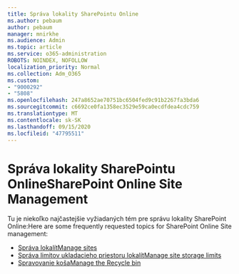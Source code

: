 ```yaml
---
title: Správa lokality SharePointu Online
ms.author: pebaum
author: pebaum
manager: mnirkhe
ms.audience: Admin
ms.topic: article
ms.service: o365-administration
ROBOTS: NOINDEX, NOFOLLOW
localization_priority: Normal
ms.collection: Adm_O365
ms.custom:
- "9000292"
- "5808"
ms.openlocfilehash: 247a8652ae70751bc6504fed9c91b2267fa3bda6
ms.sourcegitcommit: c6692ce0fa1358ec3529e59ca0ecdfdea4cdc759
ms.translationtype: MT
ms.contentlocale: sk-SK
ms.lasthandoff: 09/15/2020
ms.locfileid: "47795511"
---
```

# <a name="sharepoint-online-site-management"></a><span data-ttu-id="bd62c-102">Správa lokality SharePointu Online</span><span class="sxs-lookup"><span data-stu-id="bd62c-102">SharePoint Online Site Management</span></span>

<span data-ttu-id="bd62c-103">Tu je niekoľko najčastejšie vyžiadaných tém pre správu lokality SharePoint Online:</span><span class="sxs-lookup"><span data-stu-id="bd62c-103">Here are some frequently requested topics for SharePoint Online Site management:</span></span>

- [<span data-ttu-id="bd62c-104">Správa lokalít</span><span class="sxs-lookup"><span data-stu-id="bd62c-104">Manage sites</span></span>](https://docs.microsoft.com/sharepoint/manage-sites-in-new-admin-center)
- [<span data-ttu-id="bd62c-105">Správa limitov ukladacieho priestoru lokalít</span><span class="sxs-lookup"><span data-stu-id="bd62c-105">Manage site storage limits</span></span>](https://docs.microsoft.com/sharepoint/manage-site-collection-storage-limits)
- [<span data-ttu-id="bd62c-106">Spravovanie koša</span><span class="sxs-lookup"><span data-stu-id="bd62c-106">Manage the Recycle bin</span></span>](https://support.microsoft.com/office/8a6c2198-910e-42dc-9a9c-bc5bc4f327da)